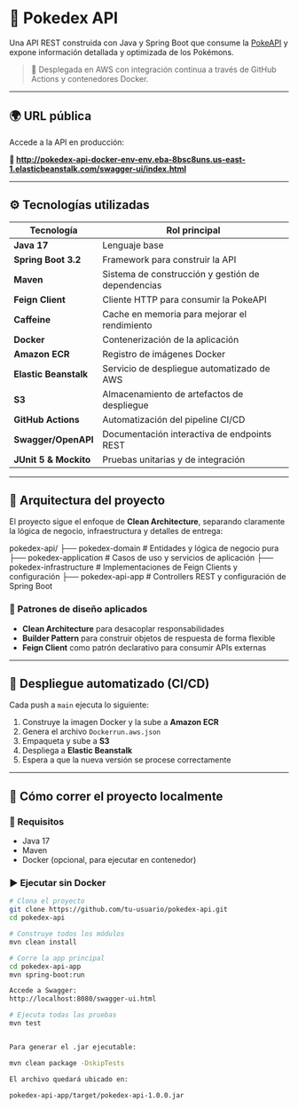 # 📘 Pokedex API

Una API REST construida con Java y Spring Boot que consume la [PokeAPI](https://pokeapi.co/) y expone información detallada y optimizada de los Pokémons.

> 🚀 Desplegada en AWS con integración continua a través de GitHub Actions y contenedores Docker.

---

## 🌍 URL pública

Accede a la API en producción:

**🔗 http://pokedex-api-docker-env-env.eba-8bsc8uns.us-east-1.elasticbeanstalk.com/swagger-ui/index.html**

---

## ⚙️ Tecnologías utilizadas

| Tecnología          | Rol principal                                      |
|---------------------|----------------------------------------------------|
| **Java 17**         | Lenguaje base                                      |
| **Spring Boot 3.2** | Framework para construir la API                    |
| **Maven**           | Sistema de construcción y gestión de dependencias |
| **Feign Client**    | Cliente HTTP para consumir la PokeAPI             |
| **Caffeine**        | Cache en memoria para mejorar el rendimiento      |
| **Docker**          | Contenerización de la aplicación                   |
| **Amazon ECR**      | Registro de imágenes Docker                        |
| **Elastic Beanstalk** | Servicio de despliegue automatizado de AWS      |
| **S3**              | Almacenamiento de artefactos de despliegue         |
| **GitHub Actions**  | Automatización del pipeline CI/CD                 |
| **Swagger/OpenAPI** | Documentación interactiva de endpoints REST       |
| **JUnit 5 & Mockito** | Pruebas unitarias y de integración              |

---

## 🧱 Arquitectura del proyecto

El proyecto sigue el enfoque de **Clean Architecture**, separando claramente la lógica de negocio, infraestructura y detalles de entrega:

pokedex-api/
├── pokedex-domain         # Entidades y lógica de negocio pura
├── pokedex-application    # Casos de uso y servicios de aplicación
├── pokedex-infrastructure # Implementaciones de Feign Clients y configuración
├── pokedex-api-app        # Controllers REST y configuración de Spring Boot

### 🧩 Patrones de diseño aplicados

- **Clean Architecture** para desacoplar responsabilidades
- **Builder Pattern** para construir objetos de respuesta de forma flexible
- **Feign Client** como patrón declarativo para consumir APIs externas

---

## 🚀 Despliegue automatizado (CI/CD)

Cada push a `main` ejecuta lo siguiente:

1. Construye la imagen Docker y la sube a **Amazon ECR**
2. Genera el archivo `Dockerrun.aws.json`
3. Empaqueta y sube a **S3**
4. Despliega a **Elastic Beanstalk**
5. Espera a que la nueva versión se procese correctamente

---

## 🧪 Cómo correr el proyecto localmente

### 🔧 Requisitos

- Java 17
- Maven
- Docker (opcional, para ejecutar en contenedor)

### ▶️ Ejecutar sin Docker

```bash
# Clona el proyecto
git clone https://github.com/tu-usuario/pokedex-api.git
cd pokedex-api

# Construye todos los módulos
mvn clean install

# Corre la app principal
cd pokedex-api-app
mvn spring-boot:run

Accede a Swagger:
http://localhost:8080/swagger-ui.html

# Ejecuta todas las pruebas
mvn test


Para generar el .jar ejecutable:

mvn clean package -DskipTests

El archivo quedará ubicado en:

pokedex-api-app/target/pokedex-api-1.0.0.jar
